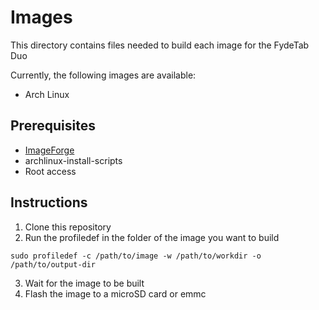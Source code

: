 # Images

This directory contains files needed to build each image for the FydeTab Duo

Currently, the following images are available:

- Arch Linux

## Prerequisites

- [ImageForge](https://github.com/Linux-for-Fydetab-Duo/imageforge)
- archlinux-install-scripts
- Root access

## Instructions

1. Clone this repository
2. Run the profiledef in the folder of the image you want to build
```
sudo profiledef -c /path/to/image -w /path/to/workdir -o /path/to/output-dir
```
3. Wait for the image to be built
4. Flash the image to a microSD card or emmc

